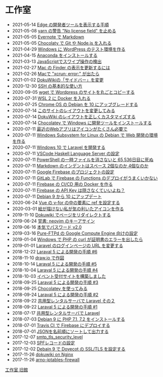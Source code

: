 工作室
=====

<!-- section index: start -->
- 2021-05-14 [Edge の開発者ツールを表示する手順](edgehowtoopendevtools.html)
- 2021-05-08 [yarn の警告 "No license field" を止める](yarnwarningnolicensefield.html)
- 2021-05-05 [Evernote で Markdown](evernotemarkdown.html)
- 2021-05-05 [Chocolaty で Git や Node.js を入れる](windowschocogitnodejs.html)
- 2021-04-29 [Windows に WordPress のテスト環境を作る](windowsxamppwordpress.html)
- 2021-04-15 [Anaconda をインストールする](installanaconda.html)
- 2021-03-13 [JavaScriptでスワイプ操作の検出](swipedetection.html)
- 2021-02-27 [Mac の Finder の表示を更新するには](macfinerrefresh.html)
- 2021-02-26 [Macで "xcrun: error:" が出たら](macosxcrunerror.html)
- 2021-01-02 [DokuWikiの「サイドバー」を変更](dokuwikilang.html)
- 2020-12-30 [SSH の基本的な使い方](sshabc.html)
- 2020-09-05 [wget で Wordpress のサイトを丸ごとコピーする](getwordpresspageswithwget.html)
- 2020-07-31 [WSL 2 に Docker を入れる](dockeronwsl2.html)
- 2020-07-25 [Chrome OS の Debian を 10 にアップグレードする](chromeosdebianupgradeto10.html)
- 2020-07-14 [このサイトのレイアウトを変更してみる](dokuwikimyuserstyle.html)
- 2020-07-14 [DokuWiki のレイアウトを正しくカスタマイズする](dokuwikiuserstyle.html)
- 2020-07-14 [Chocolatey で Windows に開発ツールをインストールする](devtoolsinstallbychocolaty.html)
- 2020-07-11 [最近のWebアプリはアイコンがたくさん必要で](createwebappiconsbynodejs.html)
- 2020-07-11 [Windows Subsystem for Linux の Debian で Web 開発の環境を作る](wsldebian.html)
- 2020-07-11 [Windows 10 で Laravel を開発する](laravelwindows.html)
- 2020-07-11 [VSCode Haskell Language Server の設定](vscode-haskell-language-server.html)
- 2020-07-11 [PowerShell の一時ファイルを消さないと 65,536日目に死ぬ](powershellnewtempfile65536.html)
- 2020-07-11 [Markdown のインデントはスペース 2個なのか 4個なのか](markdownspace2or4.html)
- 2020-07-11 [Google Firebase のプロジェクトの設定](setupfirebaseproject.html)
- 2020-07-11 [GitLab で Firebase の Functions のデプロイがうまくいかない](gitlabfirebasefunctiondeployerror.html)
- 2020-07-11 [Firebase の CI/CD 用の Docker を作る](gitlabcicddockernodefirebase.html)
- 2020-07-11 [Firebase の API Key は隠さなくていいよね？](firebaseapikye.html)
- 2020-07-11 [Debian 9 から 10 にアップデート](updatedebian9to10.html)
- 2020-06-24 [Vue の v-for の中の要素に ref を設定する](vuerefinvfor.html)
- 2020-03-01 [絵が描けない私が気の利いたアイコンを作る](createicon.html)
- 2019-11-10 [Dokuwiki でページをリダイレクトする](dokuwikipageredirectplugin.html)
- 2019-06-24 [覚書: neovim のキーアサイン](vimkeys.html)
- 2019-06-16 [本気でパスワード v2.0](honkipassv2.html)
- 2019-03-16 [Pure-FTPd の Google Compute Engine 向けの設定](pureftpdgce.html)
- 2019-01-04 [Windows で PHP の curl が証明書のエラーを出したら](phpcurlcertificateproblem.html)
- 2019-01-01 [Laravel のログインページの URL を変更する](laravelchangeloginurl.html)
- 2018-12-22 [Laraval 5 による開発の手順 #6](startlaravel6.html)
- 2018-11-10 [draw.io で作図](draw_io.html)
- 2018-10-14 [Laraval 5 による開発の手順 #5](startlaravel5.html)
- 2018-10-04 [Laraval 5 による開発の手順 #4](startlaravel4.html)
- 2018-10-03 [イベント受付サイトを構築しました](jsadogaku.html)
- 2018-09-25 [Laraval 5 による開発の手順 #3](startlaravel3.html)
- 2018-09-25 [Chocolatey を使ってみる](chocolatey.html)
- 2018-09-24 [Laraval 5 による開発の手順 #2](startlaravel2.html)
- 2018-09-22 [共用型レンタルサーバで Laravel その２](laravelonsharedserver2.html)
- 2018-09-22 [Laraval 5 による開発の手順 #1](startlaravel1.html)
- 2018-07-17 [共用型レンタルサーバで Laravel](laravelonsharedserver.html)
- 2018-07-03 [Debian 9 に PHP 7.1, 7.2 をインストールする](debian9php7_1.html)
- 2018-07-01 [Travis CI で Firebase にデプロイする](firebasetravisci.html)
- 2018-07-01 [JSONを名前順にソートして出力する](json-stable-stringify.html)
- 2017-12-07 [smtp_tls_security_level](smtptlssecuritylevelpostfix.html)
- 2017-12-03 [SPFレコードの設定](spfrecord.html)
- 2017-12-02 [Debain 9 で Dovecot の SSL/TLS を設定する](debain9dovecotssltls.html)
- 2017-11-26 [dokuwiki on Nginx](dokuwikionnginx.html)
- 2017-11-26 [arno-iptables-firewall](arnoiptablesfirewall.html)
<!-- section index: end -->

[工作室 旧館](https://sites.google.com/site/michinobumaeda/)